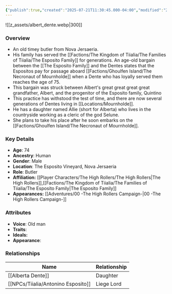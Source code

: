 ```yaml
---
{"publish":true,"created":"2025-07-21T11:30:45.000-04:00","modified":"2025-09-17T11:29:30.848-04:00","published":"2025-09-17T11:29:30.848-04:00","cssclasses":"","Age":"74","Ancestry":"Human","Gender":"Male","Location":["The Esposito Vineyard, Nova Jersaeria"],"Role":["Butler"],"Affiliation":["[[The High Rollers]]","[[Factions/The Kingdom of Tiialia/The Families of Tiialia/The Esposito Family]]"],"Appearances":["[[00 -The High Rollers Campaign-]]"]}
---
```



![[z_assets/albert_dente.webp|300]]

### Overview
- An old timey butler from Nova Jersaeria.
- His family has served the [[Factions/The Kingdom of Tiialia/The Families of Tiialia/The Esposito Family]] for generations. An age-old bargain between the [[The Esposito Family]] and the Dentes states that the Espositos pay for passage aboard [[Factions/Ghoulfen Island/The Necronaut of Mournholde]] when a Dente who has loyally served them reaches the age of 75.
- This bargain was struck between Albert's great great great great grandfather, Albert, and the progenitor of the Esposito family, Quintino
- This practice has withstood the test of time, and there are now several generations of Dentes living in [[Locations/Mournholde]].
- He has a daughter named Allie (short for Alberta) who lives in the countryside working as a cleric of the god Selune.
- She plans to take his place after he soon embarks on the [[Factions/Ghoulfen Island/The Necronaut of Mournholde]].

### Key Details
- **Age**: 74
- **Ancestry**: Human
- **Gender**: Male
- **Location**: The Esposito Vineyard, Nova Jersaeria
- **Role**: Butler
- **Affiliation:** [[Player Characters/The High Rollers/The High Rollers\|The High Rollers]],[[Factions/The Kingdom of Tiialia/The Families of Tiialia/The Esposito Family\|The Esposito Family]]
- **Appearances:** [[Adventures/00 -The High Rollers Campaign-\|00 -The High Rollers Campaign-]]

### Attributes
- **Voice**: Old man
- **Traits**: 
- **Ideals:** 
- **Appearance**:

### Relationships

| Name                  | Relationship |
| --------------------- | ------------ |
| [[Alberta Dente]]     | Daughter     |
| [[NPCs/Tiialia/Antonino Esposito]] | Liege Lord   |

